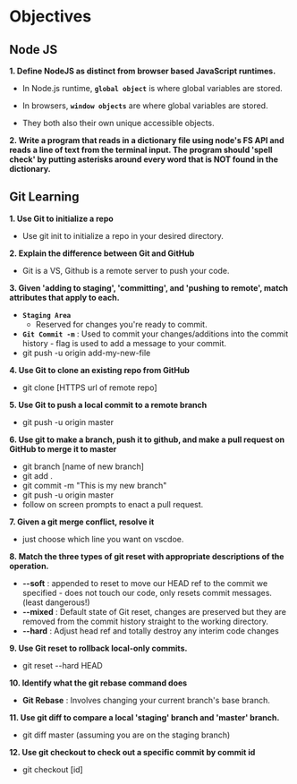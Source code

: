 # **Objectives**

## **Node JS**

**1. Define NodeJS as distinct from browser based JavaScript runtimes.**

- In Node.js runtime, **`global object`** is where global variables are stored.

- In browsers, **`window objects`** are where global variables are stored.

- They both also their own unique accessible objects.

**2. Write a program that reads in a dictionary file using node's FS API and reads a line of text from the terminal input. The program should 'spell check' by putting asterisks around every word that is NOT found in the dictionary.**

## **Git Learning**

**1. Use Git to initialize a repo**

- Use git init to initialize a repo in your desired directory.

**2. Explain the difference between Git and GitHub**

- Git is a VS, Github is a remote server to push your code.

**3. Given 'adding to staging', 'committing', and 'pushing to remote', match attributes that apply to each.**

- **`Staging Area`**
  - Reserved for changes you're ready to commit.
- **`Git Commit -m`** : Used to commit your changes/additions into the commit history - flag is used to add a message to your commit.
- git push -u origin add-my-new-file

**4. Use Git to clone an existing repo from GitHub**

- git clone [HTTPS url of remote repo]

**5. Use Git to push a local commit to a remote branch**

- git push -u origin master

**6. Use git to make a branch, push it to github, and make a pull request on GitHub to merge it to master**

- git branch [name of new branch]
- git add .
- git commit -m "This is my new branch"
- git push -u origin master
- follow on screen prompts to enact a pull request.

**7. Given a git merge conflict, resolve it**

- just choose which line you want on vscdoe.

**8. Match the three types of git reset with appropriate descriptions of the operation.**

- **--soft** : appended to reset to move our HEAD ref to the commit we specified - does not touch our code, only resets commit messages.(least dangerous!)
- **--mixed** : Default state of Git reset, changes are preserved but they are removed from the commit history straight to the working directory.
- **--hard** : Adjust head ref and totally destroy any interim code changes

**9. Use Git reset to rollback local-only commits.**

- git reset --hard HEAD

**10. Identify what the git rebase command does**

- **Git Rebase** : Involves changing your current branch's base branch.

**11. Use git diff to compare a local 'staging' branch and 'master' branch.**

- git diff master (assuming you are on the staging branch)

**12. Use git checkout to check out a specific commit by commit id**

- git checkout [id]
